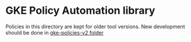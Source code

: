 # GKE Policy Automation library

Policies in this directory are kept for older tool versions.
New development should be done in [gke-policies-v2 folder](./../gke-policies-v2/README.md)
